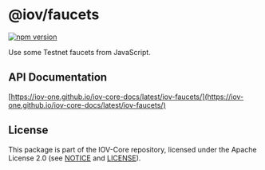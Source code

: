 # @iov/faucets

[![npm version](https://img.shields.io/npm/v/@iov/faucets.svg)](https://www.npmjs.com/package/@iov/faucets)

Use some Testnet faucets from JavaScript.

## API Documentation

[https://iov-one.github.io/iov-core-docs/latest/iov-faucets/](https://iov-one.github.io/iov-core-docs/latest/iov-faucets/)

## License

This package is part of the IOV-Core repository, licensed under the Apache License 2.0
(see [NOTICE](https://github.com/iov-one/iov-core/blob/master/NOTICE) and [LICENSE](https://github.com/iov-one/iov-core/blob/master/LICENSE)).
